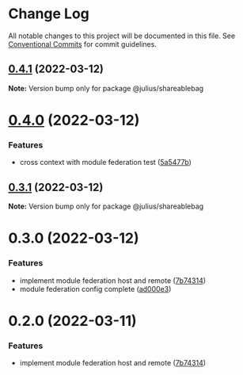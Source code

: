 # Change Log

All notable changes to this project will be documented in this file.
See [Conventional Commits](https://conventionalcommits.org) for commit guidelines.

## [0.4.1](https://github.com/jeffersonRibeiro/lerna-monorepo-module-federation/compare/@julius/shareablebag@0.4.0...@julius/shareablebag@0.4.1) (2022-03-12)

**Note:** Version bump only for package @julius/shareablebag





# [0.4.0](https://github.com/jeffersonRibeiro/lerna-monorepo-module-federation/compare/@julius/shareablebag@0.3.1...@julius/shareablebag@0.4.0) (2022-03-12)


### Features

* cross context with module federation test ([5a5477b](https://github.com/jeffersonRibeiro/lerna-monorepo-module-federation/commit/5a5477b8583d0e07ef45e79df80765040b83970a))





## [0.3.1](https://github.com/jeffersonRibeiro/lerna-monorepo-module-federation/compare/@julius/shareablebag@0.3.0...@julius/shareablebag@0.3.1) (2022-03-12)

**Note:** Version bump only for package @julius/shareablebag





# 0.3.0 (2022-03-12)


### Features

* implement module federation host and remote ([7b74314](https://github.com/jeffersonRibeiro/lerna-monorepo/commit/7b743149d9de9c32d59cf3846b6e7138aac8e905))
* module federation config complete ([ad000e3](https://github.com/jeffersonRibeiro/lerna-monorepo/commit/ad000e37e13910c22932e45fc3af0821aad86fcb))





# 0.2.0 (2022-03-11)


### Features

* implement module federation host and remote ([7b74314](https://github.com/jeffersonRibeiro/lerna-monorepo/commit/7b743149d9de9c32d59cf3846b6e7138aac8e905))
